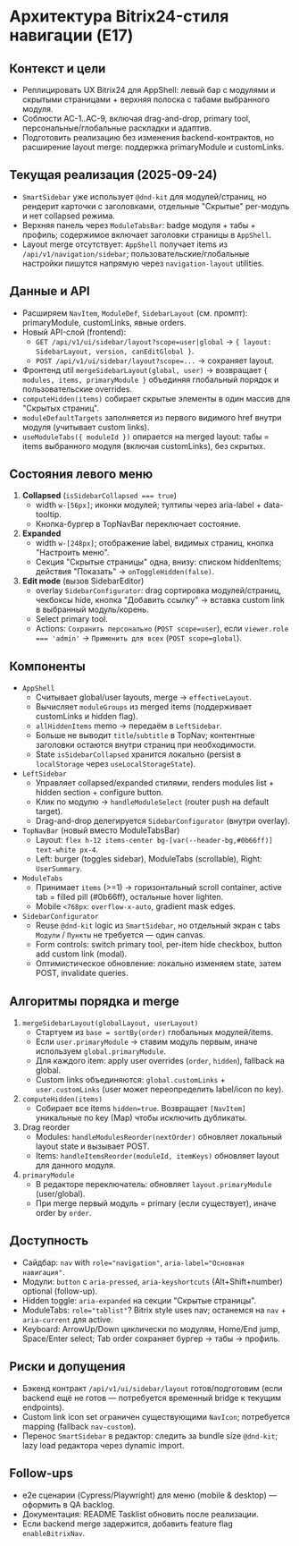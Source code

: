 # Архитектура Bitrix24-стиля навигации (E17)

## Контекст и цели
- Реплицировать UX Bitrix24 для AppShell: левый бар с модулями и скрытыми страницами + верхняя полоска с табами выбранного модуля.
- Соблюсти AC-1..AC-9, включая drag-and-drop, primary tool, персональные/глобальные раскладки и адаптив.
- Подготовить реализацию без изменения backend-контрактов, но расширение layout merge: поддержка primaryModule и customLinks.

## Текущая реализация (2025-09-24)
- `SmartSidebar` уже использует `@dnd-kit` для модулей/страниц, но рендерит карточки c заголовками, отдельные "Скрытые" per-модуль и нет collapsed режима.
- Верхняя панель через `ModuleTabsBar`: badge модуля + табы + профиль; содержимое включает заголовки страницы в `AppShell`.
- Layout merge отсутствует: `AppShell` получает items из `/api/v1/navigation/sidebar`; пользовательские/глобальные настройки пишутся напрямую через `navigation-layout` utilities.

## Данные и API
- Расширяем `NavItem`, `ModuleDef`, `SidebarLayout` (см. промпт): primaryModule, customLinks, явные orders.
- Новый API-слой (frontend):
  - `GET /api/v1/ui/sidebar/layout?scope=user|global` → `{ layout: SidebarLayout, version, canEditGlobal }`.
  - `POST /api/v1/ui/sidebar/layout?scope=...` → сохраняет layout.
- Фронтенд util `mergeSidebarLayout(global, user)` → возвращает `{ modules, items, primaryModule }` объединяя глобальный порядок и пользовательские overrides.
- `computeHidden(items)` собирает скрытые элементы в один массив для "Скрытых страниц".
- `moduleDefaultTargets` заполняется из первого видимого href внутри модуля (учитывает custom links).
- `useModuleTabs({ moduleId })` опирается на merged layout: табы = items выбранного модуля (включая customLinks), без скрытых.

## Состояния левого меню
1. **Collapsed** (`isSidebarCollapsed === true`)
   - width `w-[56px]`; иконки модулей; тултипы через aria-label + data-tooltip.
   - Кнопка-бургер в TopNavBar переключает состояние.
2. **Expanded**
   - width `w-[248px]`; отображение label, видимых страниц, кнопка "Настроить меню".
   - Секция "Скрытые страницы" одна, внизу: списком hiddenItems; действия "Показать" → `onToggleHidden(false)`.
3. **Edit mode** (вызов SidebarEditor)
   - overlay `SidebarConfigurator`: drag сортировка модулей/страниц, чекбоксы hide, кнопка "Добавить ссылку" → вставка custom link в выбранный модуль/корень.
   - Select primary tool.
   - Actions: `Сохранить персонально` (`POST scope=user`), если `viewer.role === 'admin'` → `Применить для всех` (`POST scope=global`).

## Компоненты
- `AppShell`
  - Считывает global/user layouts, merge → `effectiveLayout`.
  - Вычисляет `moduleGroups` из merged items (поддерживает customLinks и hidden flag).
  - `allHiddenItems` memo → передаём в `LeftSidebar`.
  - Больше не выводит `title`/`subtitle` в TopNav; контентные заголовки остаются внутри страниц при необходимости.
  - State `isSidebarCollapsed` хранится локально (persist в `localStorage` через `useLocalStorageState`).
- `LeftSidebar`
  - Управляет collapsed/expanded стилями, renders modules list + hidden section + configure button.
  - Клик по модулю → `handleModuleSelect` (router push на default target).
  - Drag-and-drop делегируется `SidebarConfigurator` (внутри overlay).
- `TopNavBar` (новый вместо ModuleTabsBar)
  - Layout: `flex h-12 items-center bg-[var(--header-bg,#0b66ff)] text-white px-4`.
  - Left: burger (toggles sidebar), ModuleTabs (scrollable), Right: `UserSummary`.
- `ModuleTabs`
  - Принимает `items` (>=1) → горизонтальный scroll container, active tab = filled pill (#0b66ff), остальные hover lighten.
  - Mobile `<768px`: `overflow-x-auto`, gradient mask edges.
- `SidebarConfigurator`
  - Reuse `@dnd-kit` logic из `SmartSidebar`, но отдельный экран с tabs `Модули` / `Пункты` не требуется — один canvas.
  - Form controls: switch primary tool, per-item hide checkbox, button add custom link (modal).
  - Оптимистическое обновление: локально изменяем state, затем POST, invalidate queries.

## Алгоритмы порядка и merge
1. `mergeSidebarLayout(globalLayout, userLayout)`
   - Стартуем из `base = sortBy(order)` глобальных модулей/items.
   - Если `user.primaryModule` → ставим модуль первым, иначе используем `global.primaryModule`.
   - Для каждого item: apply user overrides (`order`, `hidden`), fallback на global.
   - Custom links объединяются: `global.customLinks` + `user.customLinks` (user может переопределить label/icon по key).
2. `computeHidden(items)`
   - Собирает все items `hidden=true`. Возвращает `[NavItem]` уникальные по key (Map) чтобы исключить дубликаты.
3. Drag reorder
   - Modules: `handleModulesReorder(nextOrder)` обновляет локальный layout state и вызывает POST.
   - Items: `handleItemsReorder(moduleId, itemKeys)` обновляет layout для данного модуля.
4. `primaryModule`
   - В редакторе переключатель: обновляет `layout.primaryModule` (user/global).
   - При merge первый модуль = primary (если существует), иначе order by `order`.

## Доступность
- Сайдбар: `nav` with `role="navigation"`, `aria-label="Основная навигация"`.
- Модули: `button` с `aria-pressed`, `aria-keyshortcuts` (Alt+Shift+number) optional (follow-up).
- Hidden toggle: `aria-expanded` на секции "Скрытые страницы".
- ModuleTabs: `role="tablist"`? Bitrix style uses nav; останемся на `nav` + `aria-current` для active.
- Keyboard: ArrowUp/Down циклически по модулям, Home/End jump, Space/Enter select; Tab order сохраняет бургер → табы → профиль.

## Риски и допущения
- Бэкенд контракт `/api/v1/ui/sidebar/layout` готов/подготовим (если backend ещё не готов — потребуется временный bridge к текущим endpoints).
- Custom link icon set ограничен существующими `NavIcon`; потребуется mapping (fallback `nav-custom`).
- Перенос `SmartSidebar` в редактор: следить за bundle size `@dnd-kit`; lazy load редактора через dynamic import.

## Follow-ups
- e2e сценарии (Cypress/Playwright) для меню (mobile & desktop) — оформить в QA backlog.
- Документация: README Tasklist обновить после реализации.
- Если backend merge задержится, добавить feature flag `enableBitrixNav`.
